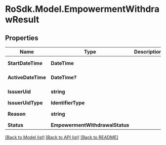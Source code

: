 # RoSdk.Model.EmpowermentWithdrawResult

## Properties

Name | Type | Description | Notes
------------ | ------------- | ------------- | -------------
**StartDateTime** | **DateTime** |  | [optional] [readonly] 
**ActiveDateTime** | **DateTime?** |  | [optional] [readonly] 
**IssuerUid** | **string** |  | [optional] [readonly] 
**IssuerUidType** | **IdentifierType** |  | [optional] 
**Reason** | **string** |  | [optional] [readonly] 
**Status** | **EmpowermentWithdrawalStatus** |  | [optional] 

[[Back to Model list]](../README.md#documentation-for-models) [[Back to API list]](../README.md#documentation-for-api-endpoints) [[Back to README]](../README.md)

